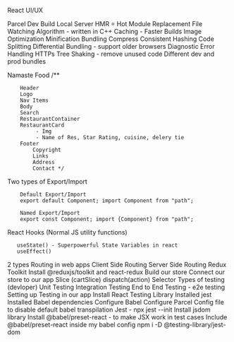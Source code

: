 React UI/UX 

Parcel
        Dev Build
        Local Server
        HMR = Hot Module Replacement
        File Watching Algorithm - written in C++
        Caching - Faster Builds
        Image Optimization
        Minification
        Bundling
        Compress
        Consistent Hashing
        Code Splitting
        Differential Bundling - support older browsers
        Diagnostic
        Error Handling
        HTTPs
        Tree Shaking - remove unused code
        Different dev and prod bundles


Namaste Food
/**

        Header
        Logo
        Nav Items
        Body
        Search
        RestaurantContainer
        RestaurantCard
             - Img
             - Name of Res, Star Rating, cuisine, delery tie
        Footer
            Copyright
            Links
            Address
            Contact */

Two types of Export/Import

        Default Export/Import
        export default Component; import Component from "path";

        Named Export/Import
        export const Component; import {Component} from "path";

React Hooks
(Normal JS utility functions)

       useState() - Superpowerful State Variables in react
       useEffect()
2 types Routing in web apps
        Client Side Routing
        Server Side Routing
Redux Toolkit
        Install @reduxjs/toolkit and react-redux
        Build our store
        Connect our store to our app
        Slice (cartSlice)
        dispatch(action)
        Selector
Types of testing (devloper)
        Unit Testing
        Integration Testing
        End to End Testing - e2e testing
        Setting up Testing in our app
        Install React Testing Library
        Installed jest
        Installed Babel dependencies
        Configure Babel
        Configure Parcel Config file to disable default babel transpilation
        Jest - npx jest --init
        Install jsdom library
        Install @babel/preset-react - to make JSX work in test cases
        Include @babel/preset-react inside my babel config
        npm i -D @testing-library/jest-dom